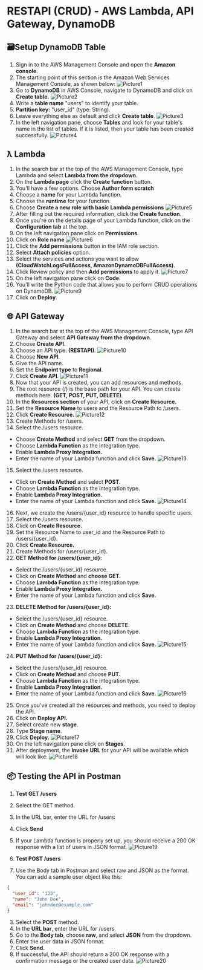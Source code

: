 # RESTAPI (CRUD) - AWS Lambda, API Gateway, DynamoDB
## 🗃️Setup DynamoDB Table
1. Sign in to the AWS Management Console and open the **Amazon console**.
2. The starting point of this section is the Amazon Web Services Management Console, as shown below:
![Picture1](https://github.com/user-attachments/assets/27eaa43c-1848-4165-8738-940609928f54)
3. Go to **DynamoDB** in AWS Console, navigate to DynamoDB and click on **Create table.**
![Picture2](https://github.com/user-attachments/assets/52a6fe73-5385-4732-86ac-191358abec3f)
4. Write a **table name** "users" to identify your table.
5. **Partition key:** "user_id" (type: String).
6. Leave everything else as default and click **Create table**.
![Picture3](https://github.com/user-attachments/assets/64e9fdc3-b0df-4153-9df0-77476629a003)
7. In the left navigation pane, choose **Tables** and look for your table's name in the list of tables. If it is listed, then your table has been created successfully.
![Picture4](https://github.com/user-attachments/assets/f079b71d-d03a-46c4-8548-bd5b72ba690e)

## ƛ Lambda 
1. In the search bar at the top of the AWS Management Console, type Lambda and select **Lambda from the dropdown**.
2. On the **Lambda page** click the **Create function** button.
3. You'll have a few options. Choose **Author form scratch**
4. Choose a **name** for your Lambda function.
5. Choose the **runtime** for your function.
6. Choose **Create a new role with basic Lambda permissions**
![Picture5](https://github.com/user-attachments/assets/e296135b-7bb1-4fcd-b7e7-a3ad423981d3)
7. After filling out the required information, click the **Create function**.
8. Once you're on the details page of your Lambda function, click on the **Configuration tab** at the top.
9. On the left navigation pane click on **Permissions**.
10. Click on **Role name**
![Picture6](https://github.com/user-attachments/assets/b9996781-76ca-4a9e-9495-7a867bf21947)
11. Click the **Add permissions** button in the IAM role section.
12. Select **Attach policies** option.
13. Select the services and actions you want to allow **(CloudWatchLogsFullAccess, AmazonDynamoDBFullAccess)**.
14. Click Review policy and then **Add permissions** to apply it.
![Picture7](https://github.com/user-attachments/assets/336280f4-3825-4cc6-8464-c09b336aeab2)
15. On the left navigation pane click on **Code**.
16. You’ll write the Python code that allows you to perform CRUD operations on DynamoDB.
![Picture9](https://github.com/user-attachments/assets/d4d68e80-81e2-4fee-af85-8f68d4688794)
17. Click on **Deploy**.

## 🌐 API Gateway
1. In the search bar at the top of the AWS Management Console, type API Gateway and select **API Gateway from the dropdown**.
2. Choose **Create API**.
3. Choose an API type. **(RESTAPI)**.
![Picture10](https://github.com/user-attachments/assets/a8d175dd-4604-4126-be82-23cea82e23e0)
4. Choose **New API**.
5. Give the API name.
6. Set the **Endpoint type** to **Regional**.
7. Click **Create API**.
![Picture11](https://github.com/user-attachments/assets/42c13d76-e838-40e6-9486-e934b42c35bb)
8. Now that your API is created, you can add resources and methods.
9. The root resource (/) is the base path for your API. You can create methods here.  **(GET, POST, PUT, DELETE)**.
10. In the **Resources section** of your API, click on **Create Resource.**
11. Set the **Resource Name** to users and the Resource Path to /users.
12. Click **Create Resource.**
![Picture12](https://github.com/user-attachments/assets/ff49f76f-9628-4408-b548-770c9b758ccc)
13. Create Methods for /users.
14. Select the /users resource.
- Choose **Create Method** and select **GET** from the dropdown.
- Choose **Lambda Function** as the integration type.
- Enable **Lambda Proxy Integration.**
- Enter the name of your Lambda function and click **Save.**
![Picture13](https://github.com/user-attachments/assets/88370a95-465a-43bd-9a4f-c9f8fb13e75c)
15. Select the /users resource.
- Click on **Create Method** and select **POST.**
- Choose **Lambda Function** as the integration type.
- Enable **Lambda Proxy Integration.**
- Enter the name of your Lambda function and click **Save.**
![Picture14](https://github.com/user-attachments/assets/738a2a45-f2e4-40aa-b856-dd37eff00ce7)
16. Next, we create the /users/{user_id} resource to handle specific users.
17. Select the /users resource.
18. Click on **Create Resource.**
19. Set the Resource Name to user_id and the Resource Path to /users/{user_id}.
20. Click **Create Resource.**
21. Create Methods for /users/{user_id}.
22. **GET Method for /users/{user_id}:**
- Select the /users/{user_id} resource.
- Click on **Create Method** and **choose GET.**
- Choose **Lambda Function** as the integration type.
- Enable **Lambda Proxy Integration.**
- Enter the name of your Lambda function and click **Save.**
23. **DELETE Method for /users/{user_id}:**
- Select the /users/{user_id} resource.
- Click on **Create Method** and choose **DELETE.**
- Choose **Lambda Function** as the integration type.
- Enable **Lambda Proxy Integration.**
- Enter the name of your Lambda function and click **Save.**
![Picture15](https://github.com/user-attachments/assets/cf0fadb2-5591-4503-8265-7a0907bf3292)
24. **PUT Method for /users/{user_id}:**
- Select the /users/{user_id} resource.
- Click on **Create Method** and choose **PUT.**
- Choose **Lambda Function** as the integration type.
- Enable **Lambda Proxy Integration.**
- Enter the name of your Lambda function and click **Save.**
![Picture16](https://github.com/user-attachments/assets/0305298c-5584-4e67-afa8-3387e3aeb269)
25. Once you've created all the resources and methods, you need to deploy the API.
26. Click on **Deploy API.**
27. Select create new **stage**.
28. Type **Stage name**.
28. Click **Deploy.**
![Picture17](https://github.com/user-attachments/assets/19627bc7-0751-4c75-9f70-c9a32e7d3dc7)
29. On the left navigation pane click on **Stages**.
30. After deployment, the **Invoke URL** for your API will be available which will look like:
![Picture18](https://github.com/user-attachments/assets/5f46e567-6a3b-4d39-b19e-e844731d1bb5)

## 📦 Testing the API in Postman
1. **Test GET /users**
2. Select the GET method.
3. In the URL bar, enter the URL for /users:
4. Click **Send**
5. If your Lambda function is properly set up, you should receive a 200 OK response with a list of users in JSON format.
![Picture19](https://github.com/user-attachments/assets/b57976a3-8a96-4da6-8a35-953f98012b40)

1. **Test POST /users**
2. Use the Body tab in Postman and select raw and JSON as the format. You can add a sample user object like this:
```json
{
  "user_id": "123",
  "name": "John Doe",
  "email": "johndoe@example.com"
}
```
3. Select the **POST** method.
4. In the **URL bar**, enter the URL for /users
5. Go to the **Body tab**, choose **raw**, and select **JSON** from the dropdown.
6. Enter the user data in JSON format.
7. Click **Send.**
8. If successful, the API should return a 200 OK response with a confirmation message or the created user data.
![Picture20](https://github.com/user-attachments/assets/a5a33b0e-905b-4dfb-a3c0-d77afbd5c03f)



  











   










